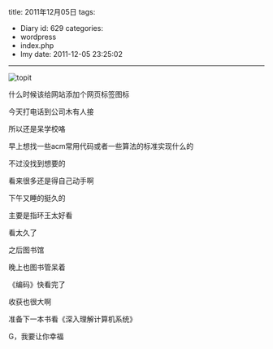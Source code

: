 title: 2011年12月05日
tags:
  - Diary
id: 629
categories:
  - wordpress
  - index.php
  - lmy
date: 2011-12-05 23:25:02
---

![](http://i.minus.com/ifSNraz1oxszD.jpg "topit")

什么时候该给网站添加个网页标签图标

<!--more-->

今天打电话到公司木有人接

所以还是呆学校咯

早上想找一些acm常用代码或者一些算法的标准实现什么的

不过没找到想要的

看来很多还是得自己动手啊

下午又睡的挺久的

主要是指环王太好看

看太久了

之后图书馆

晚上也图书管呆着

《编码》快看完了

收获也很大啊

准备下一本书看《深入理解计算机系统》

G，我要让你幸福